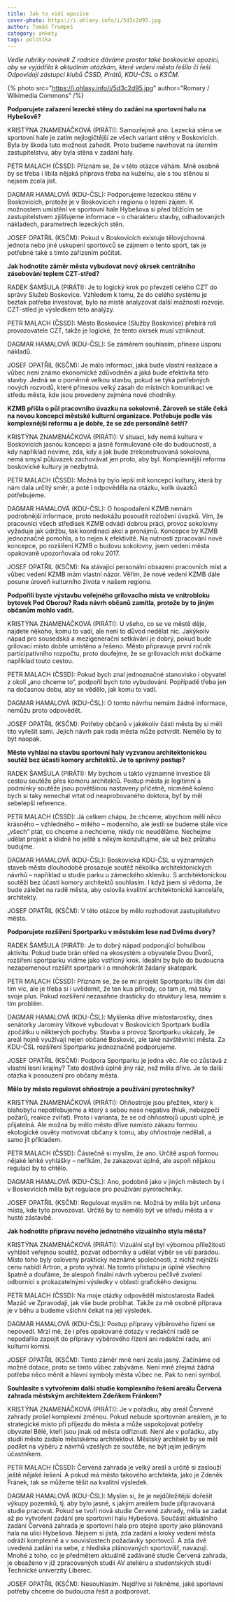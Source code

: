 ```yaml
---
title: Jak to vidí opozice
cover-photo: https://i.ohlasy.info/i/5d3c2d95.jpg
author: Tomáš Trumpeš
category: ankety
tags: politika
---
```


*Vedle rubriky novinek Z radnice dáváme prostor také boskovické opozici, aby se vyjádřila k aktuálním otázkám, které vedení města řešilo či řeší. Odpovídají zástupci klubů ČSSD, Pirátů, KDU-ČSL a KSČM.*

{% photo src="https://i.ohlasy.info/i/5d3c2d95.jpg" author="Romary / Wikimedia Commons" /%}

**Podporujete zařazení lezecké stěny do zadání na sportovní halu na Hybešově?**

KRISTÝNA ZNAMENÁČKOVÁ (PIRÁTI): Samozřejmě ano. Lezecká stěna ve sportovní hale je zatím nejlogičtější ze všech variant stěny v Boskovicích. Byla by škoda tuto možnost zahodit. Proto budeme navrhovat na úterním zastupitelstvu, aby byla stěna v zadání haly.

PETR MALACH (ČSSD): Přiznám se, že v této otázce váhám. Mně osobně by se třeba i líbila nějaká příprava třeba na kuželnu, ale s tou stěnou si nejsem zcela jist.

DAGMAR HAMALOVÁ (KDU-ČSL): Podporujeme lezeckou stěnu v Boskovicích, protože je v Boskovicích i regionu o lezení zájem. K možnostem umístění ve sportovní hale Hybešova si před blížícím se zastupitelstvem zjišťujeme informace – o charakteru stavby, odhadovaných nákladech, parametrech lezeckých stěn.

JOSEF OPATŘIL (KSČM): Pokud v Boskovicích existuje tělovýchovná jednota nebo jiné uskupení sportovců se zájmem o tento sport, tak je potřebné také s tímto zařízením počítat.

**Jak hodnotíte záměr města vybudovat nový okrsek centrálního zásobování teplem CZT-střed?**

RADEK ŠAMŠULA (PIRÁTI): Je to logický krok po převzetí celého CZT do správy Služeb Boskovice. Vzhledem k tomu, že do celého systému je beztak potřeba investovat, bylo na místě analyzovat další možnosti rozvoje. CZT-střed je výsledkem této analýzy.

PETR MALACH (ČSSD): Město Boskovice (Služby Boskovice) přebírá roli provozovatele CZT, takže je logické, že tento okrsek musí vzniknout.

DAGMAR HAMALOVÁ (KDU-ČSL): Se záměrem souhlasím, přinese úsporu nákladů.

JOSEF OPATŘIL (KSČM): Je málo informací, jaká bude vlastní realizace a vůbec není známo ekonomické zdůvodnění a jaká bude efektivita této stavby. Jedná se o poměrně velkou stavbu, pokud se týká potřebných nových rozvodů, které přinesou velký zásah do místních komunikací ve středu města, kde jsou provedeny zejména nové chodníky.

**KZMB přišla o půl pracovního úvazku na sokolovně. Zároveň se stále čeká na novou koncepci městské kulturní organizace. Potřebuje podle vás komplexnější reformu a je dobře, že se zde personálně šetří?**

KRISTÝNA ZNAMENÁČKOVÁ (PIRÁTI): V situaci, kdy nemá kultura v Boskovicích jasnou koncepci a jasně formulované cíle do budoucnosti, a kdy například nevíme, zda, kdy a jak bude zrekonstruovaná sokolovna, nemá smysl půlúvazek zachovávat jen proto, aby byl. Komplexnější reforma boskovické kultury je nezbytná.

PETR MALACH (ČSSD): Možná by bylo lepší mít koncepci kultury, která by nám dala určitý směr, a poté i odpověděla na otázku, kolik úvazků potřebujeme.

DAGMAR HAMALOVÁ (KDU-ČSL): O hospodaření KZMB nemám podrobnější informace, proto nedokážu posoudit rozložení úvazků. Vím, že pracovníci všech středisek KZMB odvádí dobrou práci, provoz sokolovny vyžaduje jak údržbu, tak koordinaci akcí a pronájmů.  Koncepce by KZMB jednoznačně pomohla, a to nejen k efektivitě. Na nutnosti zpracování nové koncepce, po rozšíření KZMB o budovu sokolovny, jsem vedení města opakovaně upozorňovala od roku 2017. 

JOSEF OPATŘIL (KSČM): Na stávající personální obsazení pracovních míst a vůbec vedení KZMB mám vlastní názor. Věřím, že nové vedení KZMB dále posune úroveň kulturního života v našem regionu.

**Podpořili byste výstavbu veřejného grilovacího místa ve vnitrobloku bytovek Pod Oborou? Rada návrh občanů zamítla, protože by to jiným občanům mohlo vadit.**

KRISTÝNA ZNAMENÁČKOVÁ (PIRÁTI): U všeho, co se ve městě děje, najdete někoho, komu to vadí, ale není to důvod nedělat nic. Jakýkoliv nápad pro sousedská a mezigenerační setkávání je dobrý, pokud bude grilovací místo dobře umístěno a řešeno. Město připravuje první ročník participativního rozpočtu, proto doufejme, že se grilovacích míst dočkáme například touto cestou.

PETR MALACH (ČSSD): Pokud bych znal jednoznačné stanovisko i obyvatel z okolí „ano chceme to“, podpořil bych toto vybudování. Popřípadě třeba jen na dočasnou dobu, aby se vědělo, jak komu to vadí.

DAGMAR HAMALOVÁ (KDU-ČSL): O tomto návrhu nemám žádné informace, nemůžu proto odpovědět.

JOSEF OPATŘIL (KSČM): Potřeby občanů v jakékoliv části města by si měli tito vyřešit sami. Jejich návrh pak rada města může potvrdit. Nemělo by to být naopak.

**Město vyhlásí na stavbu sportovní haly vyzvanou architektonickou soutěž bez účasti komory architektů. Je to správný postup?**

RADEK ŠAMŠULA (PIRÁTI): My bychom u takto významné investice šli cestou soutěže přes komoru architektů. Postup města je legitimní a podmínky soutěže jsou povětšinou nastaveny příčetně, nicméně koleno bych si taky nenechal vrtat od neaprobovaného doktora, byť by měl sebelepší reference.

PETR MALACH (ČSSD): Já celkem chápu, že chceme, abychom měli něco krásného – vzhledného – milého – moderního, ale jestli se budeme stále více „všech“ ptát, co chceme a nechceme, nikdy nic neuděláme. Nechejme udělat projekt a klidně ho ještě s někým konzultujme, ale už bez průtahu budujme.

DAGMAR HAMALOVÁ (KDU-ČSL): Boskovická KDU-ČSL u významných staveb města dlouhodobě prosazuje soutěž několika architektonických návrhů – například u studie parku u zámeckého skleníku. S architektonickou soutěží bez účasti komory architektů souhlasím. I když jsem si vědoma, že bude záležet na radě města, aby oslovila kvalitní architektonické kanceláře, architekty.

JOSEF OPATŘIL (KSČM): V této otázce by mělo rozhodovat zastupitelstvo města. 

**Podporujete rozšíření Sportparku v městském lese nad Dvěma dvory?**

RADEK ŠAMŠULA (PIRÁTI): Je to dobrý nápad podporující bohulibou aktivitu. Pokud bude brán ohled na ekosystém a obyvatele Dvou Dvorů, rozšíření sportparku vidíme jako vstřícný krok. Ideální by bylo do budoucna nezapomenout rozšířit sportpark i o mnohokrát žádaný skatepark.

PETR MALACH (ČSSD): Přiznám se, že se mi projekt Sportparku líbí čím dál tím víc, ale je třeba si i uvědomit, že ten kus přírody, co tam je, má taky svoje plus. Pokud rozšíření nezasáhne drasticky do struktury lesa, nemám s tím problém.

DAGMAR HAMALOVÁ (KDU-ČSL): Myšlenka dříve místostarostky, dnes senátorky Jaromíry Vítkové vybudovat v Boskovicích Sportpark budila zpočátku u některých pochyby. Stavba a provoz Sportparku ukázaly, že areál hojně využívají nejen občané Boskovic, ale také návštěvníci města.  Za KDU-ČSL rozšíření Sportparku jednoznačně  podporujeme.

JOSEF OPATŘIL (KSČM): Podpora Sportparku je jedna věc. Ale co zůstává z vlastní lesní krajiny? Tato dostává úplně jiný ráz, než měla dříve. Je to další otázka k posouzení pro občany města.

**Mělo by město regulovat ohňostroje a používání pyrotechniky?**

KRISTÝNA ZNAMENÁČKOVÁ (PIRÁTI): Ohňostroje jsou přežitek, který k blahobytu nepotřebujeme a který s sebou nese negativa (hluk, nebezpečí požárů, reakce zvířat). Proto i varianta, že se od ohňostrojů upustí úplně, je přijatelná. Ale možná by mělo město dříve namísto zákazu formou ekologické osvěty motivovat občany k tomu, aby ohňostroje nedělali, a samo jít příkladem.

PETR MALACH (ČSSD): Částečně si myslím, že ano. Určitě aspoň formou nějaké lehké vyhlášky – neříkám, že zakazovat úplně, ale aspoň nějakou regulaci by to chtělo.

DAGMAR HAMALOVÁ (KDU-ČSL): Ano, podobně jako v jiných městech by i v Boskovicích měla být regulace pro používání pyrotechniky.

JOSEF OPATŘIL (KSČM): Regulovat myslím ne. Možná by měla být určena místa, kde tyto provozovat. Určitě by to nemělo být ve středu města a v husté zástavbě.

**Jak hodnotíte přípravu nového jednotného vizuálního stylu města?**

KRISTÝNA ZNAMENÁČKOVÁ (PIRÁTI): Vizuální styl byl výbornou příležitostí vyhlásit veřejnou soutěž, pozvat odborníky a udělat výběr se vší parádou. Místo toho byly osloveny prakticky neznámé společnosti, z nichž nejnižší cenu nabídl Artron, a proto vyhrál. Na tomto přístupu je úplně všechno špatně a doufáme, že alespoň finální návrh vyberou pečlivě zvolení odborníci s prokazatelnými výsledky v oblasti grafického designu. 

PETR MALACH (ČSSD): Na moje otázky odpověděl místostarosta Radek Mazáč ve Zpravodaji, jak vše bude probíhat. Takže za mě osobně příprava je v běhu a budeme všichni čekat na její výsledek.

DAGMAR HAMALOVÁ (KDU-ČSL): Postup přípravy výběrového řízení se nepovedl. Mrzí mě, že i přes opakované dotazy v redakční radě se nepodařilo zapojit do přípravy výběrového řízení ani redakční radu, ani kulturní komisi. 

JOSEF OPATŘIL (KSČM): Tento záměr mně není zcela jasný. Začínáme od možné dotace, proto se tímto vůbec zabýváme. Není mně zřejmá žádná potřeba něco měnit a hlavní symboly města vůbec ne. Pak to není symbol.

**Souhlasíte s vytvořením další studie komplexního řešení areálu Červená zahrada městským architektem Zdeňkem Fránkem?**

KRISTÝNA ZNAMENÁČKOVÁ (PIRÁTI): Je v pořádku, aby areál Červené zahrady prošel komplexní změnou. Pokud nebude sportovním areálem, je to strategické místo při příjezdu do města a může uspokojovat potřeby obyvatel Bělé, kteří jsou jinak od města odříznuti. Není ale v pořádku, aby studii město zadalo městskému architektovi. Městský architekt by se měl podílet na výběru z návrhů vzešlých ze soutěže, ne být jejím jediným účastníkem.

PETR MALACH (ČSSD): Červená zahrada je velký areál a určitě si zaslouží ještě nějaké řešení. A pokud má město takového architekta, jako je Zdeněk Fránek, tak se můžeme těšit na kvalitní výsledek.

DAGMAR HAMALOVÁ (KDU-ČSL): Myslím si, že je nejdůležitější dořešit výkupy pozemků, tj. aby bylo jasné, s jakým areálem bude připravovaná studie pracovat. Pokud se tvoří nová studie Červené zahrady, měla se zadat až po vytvoření zadání pro sportovní halu Hybešova. Součástí aktuálního zadání Červená zahrada je sportovní hala pro stejné sporty jako plánovaná hala na ulici Hybešova. Nejsem si jistá, zda zadání a kroky vedení města odráží komplexně a v souvislostech požadavky sportovců. A zda dvě uvedená zadání na sebe, z hlediska plánovaných sportovišť, navazují. Mnohé z toho, co je předmětem aktuálně zadávané studie Červená zahrada, je obsaženo v již zpracovaných studii AV ateliéru a studentských studií Technické univerzity Liberec.

JOSEF OPATŘIL (KSČM): Nesouhlasím. Nejdříve si řekněme, jaké sportovní potřeby chceme do budoucna řešit a podporovat.
